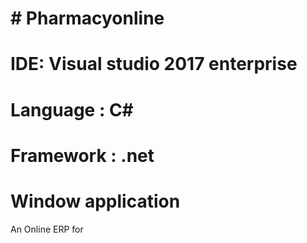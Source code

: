 # # Pharmacyonline

# IDE: Visual studio 2017 enterprise

# Language : C#

# Framework : .net

# Window application

An Online ERP for 
